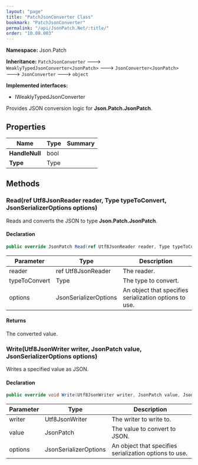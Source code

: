 ```yaml
---
layout: "page"
title: "PatchJsonConverter Class"
bookmark: "PatchJsonConverter"
permalink: "/api/JsonPatch.Net/:title/"
order: "10.08.003"
---
```

**Namespace:** Json.Patch

**Inheritance:**
`PatchJsonConverter`
 🡒 
`WeaklyTypedJsonConverter<JsonPatch>`
 🡒 
`JsonConverter<JsonPatch>`
 🡒 
`JsonConverter`
 🡒 
`object`

**Implemented interfaces:**

- IWeaklyTypedJsonConverter

Provides JSON conversion logic for **Json.Patch.JsonPatch**.

## Properties

| Name | Type | Summary |
|---|---|---|
| **HandleNull** | bool |  |
| **Type** | Type |  |

## Methods

### Read(ref Utf8JsonReader reader, Type typeToConvert, JsonSerializerOptions options)

Reads and converts the JSON to type **Json.Patch.JsonPatch**.

#### Declaration

```c#
public override JsonPatch Read(ref Utf8JsonReader reader, Type typeToConvert, JsonSerializerOptions options)
```

| Parameter | Type | Description |
|---|---|---|
| reader | ref Utf8JsonReader | The reader. |
| typeToConvert | Type | The type to convert. |
| options | JsonSerializerOptions | An object that specifies serialization options to use. |


#### Returns

The converted value.

### Write(Utf8JsonWriter writer, JsonPatch value, JsonSerializerOptions options)

Writes a specified value as JSON.

#### Declaration

```c#
public override void Write(Utf8JsonWriter writer, JsonPatch value, JsonSerializerOptions options)
```

| Parameter | Type | Description |
|---|---|---|
| writer | Utf8JsonWriter | The writer to write to. |
| value | JsonPatch | The value to convert to JSON. |
| options | JsonSerializerOptions | An object that specifies serialization options to use. |


